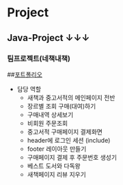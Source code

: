 # Project
## Java-Project ↓↓↓
### 팀프로젝트(네책내책)
##[포트폴리오](https://github.com/lsj8367/Project/blob/master/%ED%8F%AC%ED%8A%B8%ED%8F%B4%EB%A6%AC%EC%98%A4.pdf)
* 담당 역할
  * 새책과 중고서적의 메인페이지 전반
  * 장르별 조회 구매(대여)하기
  * 구매내역 상세보기
  * 비회원 주문조회
  * 중고서적 구매페이지 결제화면
  * header에 로그인 세션 (include)
  * footer 레이아웃 만들기
  * 구매페이지 결제 후 주문번호 생성기
  * 베스트 도서와 다독왕
  * 새책페이지 리뷰 지우기
